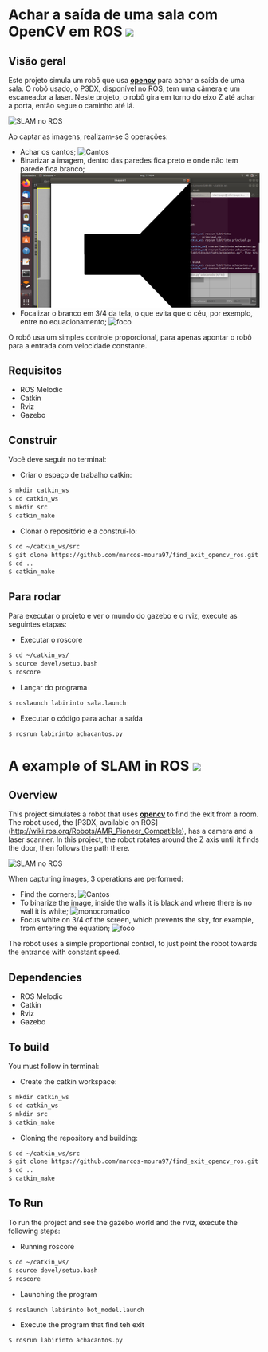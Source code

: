 # Achar a saída de uma sala com OpenCV em ROS <img src="https://encrypted-tbn0.gstatic.com/images?q=tbn%3AANd9GcQdgBEX9U3kDSvXtCVyDqfA1uIlomS8rwJQCw&usqp=CAU" width="40" />

## Visão geral

Este projeto simula um robô que usa **[opencv](https://pypi.org/project/opencv-python/)** para achar a saída de uma sala. O robô usado, o [P3DX, disponível no ROS](http://wiki.ros.org/Robots/AMR_Pioneer_Compatible), tem uma câmera e um escaneador a laser. 
Neste projeto, o robô gira em torno do eixo Z até achar a porta, então segue o caminho até lá.

![SLAM no ROS](https://github.com/marcos-moura97/find_exit_opencv_ros/vista_cima.png  "vista_cima")

Ao captar as imagens, realizam-se 3 operações:

  - Achar os cantos;
  ![Cantos](https://github.com/marcos-moura97/find_exit_opencv_ros/paredes.png  "paredes")
  - Binarizar a imagem, dentro das paredes fica preto e onde não tem parede fica branco;
  ![monocromatico](https://github.com/marcos-moura97/find_exit_opencv_ros/blob/master/parede_monocromatica.png "parede_monocromatica")
  - Focalizar o branco em 3/4 da tela, o que evita que o céu, por exemplo, entre no equacionamento;
  ![foco](https://github.com/marcos-moura97/find_exit_opencv_ros/seguir_linha.png  "rvi2")

O robô usa um simples controle proporcional, para apenas apontar o robô para a entrada com velocidade constante.


## Requisitos

  - ROS Melodic
  - Catkin
  - Rviz
  - Gazebo
  
## Construir

Você deve seguir no terminal:

- Criar o espaço de trabalho catkin:

``` sh
$ mkdir catkin_ws
$ cd catkin_ws
$ mkdir src
$ catkin_make
```

- Clonar o repositório e a construí-lo:

``` sh
$ cd ~/catkin_ws/src
$ git clone https://github.com/marcos-moura97/find_exit_opencv_ros.git
$ cd ..
$ catkin_make
```

## Para rodar

Para executar o projeto e ver o mundo do gazebo e o rviz, execute as seguintes etapas:



- Executar o roscore

``` sh
$ cd ~/catkin_ws/
$ source devel/setup.bash
$ roscore
```

- Lançar do programa

``` sh
$ roslaunch labirinto sala.launch
```

- Executar o código para achar a saída

``` sh
$ rosrun labirinto achacantos.py
```




# A example of SLAM in ROS <img src="https://www.championprofessional.com/wp-content/uploads/2015/07/en-icon.png" width="40" />

## Overview

This project simulates a robot that uses **[opencv](https://pypi.org/project/opencv-python/)** to find the exit from a room. The robot used, the [P3DX, available on ROS] (http://wiki.ros.org/Robots/AMR_Pioneer_Compatible), has a camera and a laser scanner.
In this project, the robot rotates around the Z axis until it finds the door, then follows the path there.

![SLAM no ROS](https://github.com/marcos-moura97/find_exit_opencv_ros/vista_cima.png  "rvi2")

When capturing images, 3 operations are performed:

  - Find the corners;
  ![Cantos](https://github.com/marcos-moura97/find_exit_opencv_ros/paredes.png  "rvi2")
  - To binarize the image, inside the walls it is black and where there is no wall it is white;
  ![monocromatico](https://github.com/marcos-moura97/find_exit_opencv_ros/parede_monocromatica.png  "rvi2")
  - Focus white on 3/4 of the screen, which prevents the sky, for example, from entering the equation;
  ![foco](https://github.com/marcos-moura97/find_exit_opencv_ros/seguir_linha.png  "rvi2")

The robot uses a simple proportional control, to just point the robot towards the entrance with constant speed.


## Dependencies

  - ROS Melodic
  - Catkin
  - Rviz
  - Gazebo
  
## To build

You must follow in terminal:

- Create the catkin workspace:

```sh
$ mkdir catkin_ws
$ cd catkin_ws
$ mkdir src
$ catkin_make
```

- Cloning the repository and building:

```sh
$ cd ~/catkin_ws/src
$ git clone https://github.com/marcos-moura97/find_exit_opencv_ros.git
$ cd ..
$ catkin_make
```

## To Run

To run the project and see the gazebo world and the rviz, execute the following steps:



- Running roscore

```sh
$ cd ~/catkin_ws/
$ source devel/setup.bash
$ roscore
```

- Launching the program

```sh
$ roslaunch labirinto bot_model.launch
```

- Execute the program that find teh exit
```sh
$ rosrun labirinto achacantos.py
```
